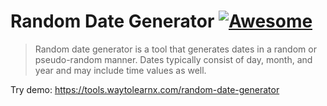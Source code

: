 # Random Date Generator [![Awesome](https://cdn.rawgit.com/sindresorhus/awesome/d7305f38d29fed78fa85652e3a63e154dd8e8829/media/badge.svg)](https://github.com/sindresorhus/awesome)

>Random date generator is a tool that generates dates in a random or pseudo-random manner. Dates typically consist of day, month, and year and may include time values as well.

Try demo: https://tools.waytolearnx.com/random-date-generator

